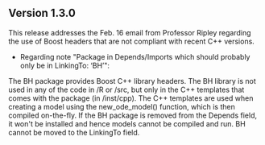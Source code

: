 ## Version 1.3.0

This release addresses the Feb. 16 email from Professor Ripley regarding the use
of Boost headers that are not compliant with recent C++ versions.

- Regarding note "Package in Depends/Imports which should probably only be in LinkingTo: ‘BH’":

The BH package provides Boost C++ library headers. The BH library is not used in any of the code in /R or /src, but only in the C++ templates that comes with the package (in /inst/cpp). The C++ templates are used when creating a model using the new_ode_model() function, which is then compiled on-the-fly. If the BH package is removed from the Depends field, it won't be installed and hence models cannot be compiled and run. BH cannot be moved to the LinkingTo field.
